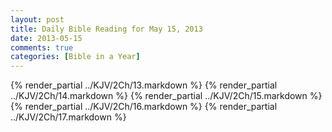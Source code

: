 ```yaml
---
layout: post
title: Daily Bible Reading for May 15, 2013
date: 2013-05-15
comments: true
categories: [Bible in a Year]
---
```

{% render_partial ../KJV/2Ch/13.markdown %}
{% render_partial ../KJV/2Ch/14.markdown %}
{% render_partial ../KJV/2Ch/15.markdown %}
{% render_partial ../KJV/2Ch/16.markdown %}
{% render_partial ../KJV/2Ch/17.markdown %}
